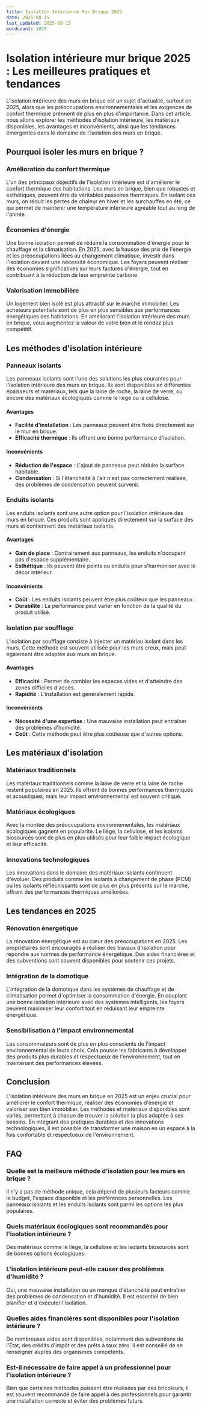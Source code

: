 ```yaml
---
title: Isolation Intérieure Mur Brique 2025
date: 2025-08-15
last_updated: 2025-08-15
wordcount: 1019
---
```


# Isolation intérieure mur brique 2025 : Les meilleures pratiques et tendances

L'isolation intérieure des murs en brique est un sujet d'actualité, surtout en 2025, alors que les préoccupations environnementales et les exigences de confort thermique prennent de plus en plus d'importance. Dans cet article, nous allons explorer les méthodes d'isolation intérieure, les matériaux disponibles, les avantages et inconvénients, ainsi que les tendances émergentes dans le domaine de l'isolation des murs en brique.

## Pourquoi isoler les murs en brique ?

### Amélioration du confort thermique

L'un des principaux objectifs de l'isolation intérieure est d'améliorer le confort thermique des habitations. Les murs en brique, bien que robustes et esthétiques, peuvent être de véritables passoires thermiques. En isolant ces murs, on réduit les pertes de chaleur en hiver et les surchauffes en été, ce qui permet de maintenir une température intérieure agréable tout au long de l'année.

### Économies d'énergie

Une bonne isolation permet de réduire la consommation d'énergie pour le chauffage et la climatisation. En 2025, avec la hausse des prix de l'énergie et les préoccupations liées au changement climatique, investir dans l'isolation devient une nécessité économique. Les foyers peuvent réaliser des économies significatives sur leurs factures d'énergie, tout en contribuant à la réduction de leur empreinte carbone.

### Valorisation immobilière

Un logement bien isolé est plus attractif sur le marché immobilier. Les acheteurs potentiels sont de plus en plus sensibles aux performances énergétiques des habitations. En améliorant l'isolation intérieure des murs en brique, vous augmentez la valeur de votre bien et le rendez plus compétitif.

## Les méthodes d'isolation intérieure

### Panneaux isolants

Les panneaux isolants sont l'une des solutions les plus courantes pour l'isolation intérieure des murs en brique. Ils sont disponibles en différentes épaisseurs et matériaux, tels que la laine de roche, la laine de verre, ou encore des matériaux écologiques comme le liège ou la cellulose. 

#### Avantages

- **Facilité d'installation** : Les panneaux peuvent être fixés directement sur le mur en brique.
- **Efficacité thermique** : Ils offrent une bonne performance d'isolation.

#### Inconvénients

- **Réduction de l'espace** : L'ajout de panneaux peut réduire la surface habitable.
- **Condensation** : Si l'étanchéité à l'air n'est pas correctement réalisée, des problèmes de condensation peuvent survenir.

### Enduits isolants

Les enduits isolants sont une autre option pour l'isolation intérieure des murs en brique. Ces produits sont appliqués directement sur la surface des murs et contiennent des matériaux isolants.

#### Avantages

- **Gain de place** : Contrairement aux panneaux, les enduits n'occupent pas d'espace supplémentaire.
- **Esthétique** : Ils peuvent être peints ou enduits pour s'harmoniser avec le décor intérieur.

#### Inconvénients

- **Coût** : Les enduits isolants peuvent être plus coûteux que les panneaux.
- **Durabilité** : La performance peut varier en fonction de la qualité du produit utilisé.

### Isolation par soufflage

L'isolation par soufflage consiste à injecter un matériau isolant dans les murs. Cette méthode est souvent utilisée pour les murs creux, mais peut également être adaptée aux murs en brique.

#### Avantages

- **Efficacité** : Permet de combler les espaces vides et d'atteindre des zones difficiles d'accès.
- **Rapidité** : L'installation est généralement rapide.

#### Inconvénients

- **Nécessité d'une expertise** : Une mauvaise installation peut entraîner des problèmes d'humidité.
- **Coût** : Cette méthode peut être plus coûteuse que d'autres options.

## Les matériaux d'isolation

### Matériaux traditionnels

Les matériaux traditionnels comme la laine de verre et la laine de roche restent populaires en 2025. Ils offrent de bonnes performances thermiques et acoustiques, mais leur impact environnemental est souvent critiqué.

### Matériaux écologiques

Avec la montée des préoccupations environnementales, les matériaux écologiques gagnent en popularité. Le liège, la cellulose, et les isolants biosourcés sont de plus en plus utilisés pour leur faible impact écologique et leur efficacité.

### Innovations technologiques

Les innovations dans le domaine des matériaux isolants continuent d'évoluer. Des produits comme les isolants à changement de phase (PCM) ou les isolants réfléchissants sont de plus en plus présents sur le marché, offrant des performances thermiques améliorées.

## Les tendances en 2025

### Rénovation énergétique

La rénovation énergétique est au cœur des préoccupations en 2025. Les propriétaires sont encouragés à réaliser des travaux d'isolation pour répondre aux normes de performance énergétique. Des aides financières et des subventions sont souvent disponibles pour soutenir ces projets.

### Intégration de la domotique

L'intégration de la domotique dans les systèmes de chauffage et de climatisation permet d'optimiser la consommation d'énergie. En couplant une bonne isolation intérieure avec des systèmes intelligents, les foyers peuvent maximiser leur confort tout en réduisant leur empreinte énergétique.

### Sensibilisation à l'impact environnemental

Les consommateurs sont de plus en plus conscients de l'impact environnemental de leurs choix. Cela pousse les fabricants à développer des produits plus durables et respectueux de l'environnement, tout en maintenant des performances élevées.

## Conclusion

L'isolation intérieure des murs en brique en 2025 est un enjeu crucial pour améliorer le confort thermique, réaliser des économies d'énergie et valoriser son bien immobilier. Les méthodes et matériaux disponibles sont variés, permettant à chacun de trouver la solution la plus adaptée à ses besoins. En intégrant des pratiques durables et des innovations technologiques, il est possible de transformer une maison en un espace à la fois confortable et respectueux de l'environnement.

## FAQ

### Quelle est la meilleure méthode d'isolation pour les murs en brique ?

Il n'y a pas de méthode unique, cela dépend de plusieurs facteurs comme le budget, l'espace disponible et les préférences personnelles. Les panneaux isolants et les enduits isolants sont parmi les options les plus populaires.

### Quels matériaux écologiques sont recommandés pour l'isolation intérieure ?

Des matériaux comme le liège, la cellulose et les isolants biosourcés sont de bonnes options écologiques.

### L'isolation intérieure peut-elle causer des problèmes d'humidité ?

Oui, une mauvaise installation ou un manque d'étanchéité peut entraîner des problèmes de condensation et d'humidité. Il est essentiel de bien planifier et d'exécuter l'isolation.

### Quelles aides financières sont disponibles pour l'isolation intérieure ?

De nombreuses aides sont disponibles, notamment des subventions de l'État, des crédits d'impôt et des prêts à taux zéro. Il est conseillé de se renseigner auprès des organismes compétents.

### Est-il nécessaire de faire appel à un professionnel pour l'isolation intérieure ?

Bien que certaines méthodes puissent être réalisées par des bricoleurs, il est souvent recommandé de faire appel à des professionnels pour garantir une installation correcte et éviter des problèmes futurs.